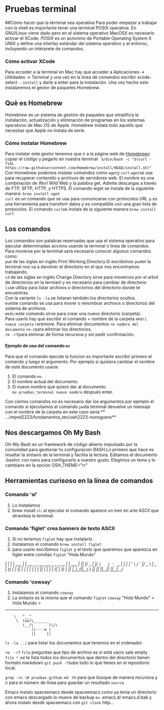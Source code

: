 # Pruebas terminal
##Cómo hacer que la terminal sea operativa 
Para poder empezar a trabajar con la shell es importante tener una terminal POSIX operativa. En GNU/Linux viene dado pero en el sistema operativo MacOSX es necesario activar el XCode. 
*POSIX* es un acronimo de Portable Operating System X UNIX y define una interfaz estándar del sistema operativo y el entorno, incluyendo un intérprete de comandos. 
### Cómo activar XCode
Para acceder a la terminal en Mac hay que acceder a Aplicaciones -> Utilidades -> Terminal y una vez en la línea de comandos escribir xcode-select `--install` y darle a enter para la instalación. Una vez hecho esto instalaremos el gestor de paquetes Homebrew.

## Què es Homebrew
Homebrew es un sistema de gestión de paquetes que simplifica la instalaciòn, actualización y eliminación de programas en los sistemas operativos de Mac OS de Apple. Homebrew instala todo aquello que necesitas que Apple no instala de serie. 

### Cómo instalar Homebrew
Para instalar este gestor tenemos que ir a la pàgina web de [Homebrew](https://brew.sh/index_es)y copiar el código y pegarlo en nuestra terminal ` $/bin/bash -c "$(curl -fsSL https://raw.githubsercontent.com/Homebrew/install/HEAD/install.sh)"`
Con Homebrew podemos instalar comandos como `wget`y `curl`
`wget`se usa para recuperar contenido y archivos de servidores web. El nombre es una combinación de Worl Wild Web y la palabra get. Admite descargas a través de FTP, SFTP, HTTP, y HTTPS. El comando wget se instala de la siguiente manera: `brew install wget`  
`curl` es un comando que se usa para comunicarse con protocolos URL y es una herramienta para transferir datos y es compatible con una gran lista de protocolos. El comando `curl`se instala de la siguiente manera `brew install curl` 

## Los comandos
Los comandos son palabras reservadas que usa el sistema operativo para ejecutar determinadas accions usando la terminal o línea de comandos. Para moverse por la terminal serà necesario conocer algunos comandos como:   
`pwd` de las siglas en inglés Print Working Directory.Si escribimos `pwd`en la terminal nos va a devolver el directorio en el que nos encontramos trabajando.   
`cd` de las siglas en inglés Change Directory sirve para movernos por el arbol de directorios en la termianl y es necesario para cambiar de directorio   
`ls`se utiliza para listar archivos o directorios del directorio donde te encuentras.  
 Con la variante `ls -la` se listaran también los directorios ocultos.  
`mv`este comando se usa para mover o renombrar archivos o directorios del sistema de archivos.  
`mkdir`este comando sirve para crear una nuevo directorio (carpeta).  
Para usarlo hay que escribir el comando + nombre de la carpeta `mkdri nueva carpeta`
`rm`remove.  Para eliminar  documentos `rm nombre del documento`
`rm-r`para eliminar los directorios.   
`rm -rf`para eliminar de forma recursiva y sin pedir confirmación. 

#### Ejemplo de uso del comando `mv`
Para que el comando ejecute la funcion es importante escribir primero el comando y  luego el argumento. Por ejemplo si quisiera cambiar el nombre de este documento usaría: 
1. El comando `mv`. 
2. El nombre actual del documento. 
3. El nuevo nombre que quiero dar al documento.   
`mv pruebas_terminal nuevo nombre` después enter.  

Con ciertos comandos no es necesario dar los argumentos por ejemplo el comando si ejecutamos el comando `pwd`la terminal devuelve un mensaje  con el nombre de la carpeta  en este caso seria ** .../mpvd2223/fundamentos_tec/uah2223-nunoguera**
 

## Nos descargamos Oh My Bash 
Oh-My-Bash es un framework de código abierto impulsado por la comunidad para gestionar tu configuración BASH.Lo primero que hace es resaltar la sintaxis de la terminal y facilita la lectura.  Editamos el documento .bashrc con nano para configurarlo a nuestro gusto.
Elegimos un tema y lo cambiaos en la opción OSH_THEME="rr" 


## Herramientas curisoso en la línea de comandos 
### Comando 'sl'
1. Lo instalamos
2. brew install `sl`: al ejecutar el comando aparece un tren en arte ASCII que atraviesa la terminal.
### Comando 'figlet' crea banners de texto ASCII
1. Si no tenemos `figlet` hay que instalarlo
2. Instalamos el comando `brew install figlet`
3. para usarlo escribimos `figlet` y el texto que queremos que aparezca en figlet entre comillas `figlet` "Hola Mundo"


| | | | ___ | | __ _     _ __ ___  _   _ _ __   __| | ___
| |_| |/ _ \| |/ _` |   | '_ ` _ \| | | | '_ \ / _` |/ _ \ 
|  _  | (_) | | (_| |_  | | | | | | |_| | | | | (_| | (_) |
|_| |_|\___/|_|\__,_( ) |_| |_| |_|\__,_|_| |_|\__,_|\___/ 


### Comando 'cowsay'
1. Instalamos el comando `cowsay`
2. La sintaxis es la misma que el comando `figlet` `cowsay` "Hola Mundo"
< Hola Mundo >
 ------------ 
        \   ^__^
         \  (oo)\_______
            (__)\       )\/\
                ||----w |
                ||     ||





`ls -la ../` para listar los documentos que tenemos en el ordenador

 
`rm  -rf`
`file` preguntas que tipo de archivo es si está vacío sale empty  
`file *.md` te lista todos los documentos que dentro del directorio tienen formato markdown 
`git push -f`sube todo lo que tienes en el repositorio local. 

`grep -rn \# pruebas-github.md ` rn para que busque de manera recursiva y n para el número de línea
para guardar un resultado 
`source`

Emacs 
Instalo spaceemacs desde spaceemacs
como ya tenia un directorio con emacs descargado lo muevo de backup `mv` .emacs.d/ emacs.d.bak
y ahora instalo desde spaceemacs con `git clone` http...
